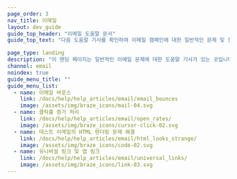 ```yaml
---
page_order: 3
nav_title: 이메일
layout: dev_guide
guide_top_header: "이메일 도움말 문서"
guide_top_text: "다음 도움말 기사를 확인하여 이메일 캠페인에 대한 일반적인 문제 및 질문에 대한 정보를 확인하세요. <br><br> Braze를 사용하여 개인화된 이메일 메시지를 만드는 방법에 관심이 있으신가요? <a href='/docs/user_guide/message_building_by_channel/email/'>이메일</a> 섹션을 확인하여 자세히 알아보세요!"

page_type: landing
description: "이 랜딩 페이지는 일반적인 이메일 문제에 대한 도움말 기사가 있는 곳입니다."
channel: email
noindex: true
guide_menu_title: ""
guide_menu_list:
  - name: 이메일 바운스
    link: /docs/help/help_articles/email/email_bounces
    image: /assets/img/braze_icons/mail-04.svg
  - name: 클릭률 증가 처리
    link: /docs/help/help_articles/email/open_rates/
    image: /assets/img/braze_icons/cursor-click-02.svg
  - name: 테스트 이메일의 HTML 렌더링 문제 해결 
    link: /docs/help/help_articles/email/html_looks_strange/
    image: /assets/img/braze_icons/code-02.svg
  - name: 유니버설 링크 및 앱 링크
    link: /docs/help/help_articles/email/universal_links/
    image: /assets/img/braze_icons/link-03.svg
---
```

